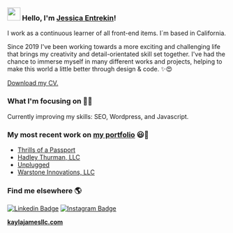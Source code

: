 ### <img src="https://media.giphy.com/media/hvRJCLFzcasrR4ia7z/giphy.gif" width="30px"> Hello, I'm [Jessica Entrekin](https://www.kaylajamesllc.com)!

I work as a continuous learner of all front-end items. I´m based in California.

Since 2019 I've been working towards a more exciting and challenging life that brings my creativity and detail-orientated skill set together. I've had the chance to immerse myself in many different works and projects, helping to make this world a little better through design & code. ✨😍

[Download my CV.](https://www.kaylajamesllc.com)

### What I'm focusing on 👨‍💻

Currently improving my skills: SEO, Wordpress, and Javascript.<br />


### My most recent work on [my portfolio](https://www.kaylajamesllc.com) 😃🧾
<!-- BLOG-POST-LIST:START -->
- [Thrills of a Passport](https://jentrekin.github.io/the-jessica-adventures/)
- [Hadley Thurman, LLC](https://jentrekin.github.io/hadley-thurman/)
- [Unplugged](https://jentrekin.github.io/unplugged-retreat/)
- [Warstone Innovations, LLC](https://www.warstoneinnovations.com)
<!-- BLOG-POST-LIST:END -->

### Find me elsewhere 🌎

[![Linkedin Badge](https://img.shields.io/badge/-LinkedIn-blue?style=flat-square&logo=Linkedin&logoColor=white&link=https://www.linkedin.com/in/harshkumarkhatri/)](https://www.linkedin.com/in/jentrekin/)  [![Instagram Badge](https://img.shields.io/badge/-Instagram-red?style=flat-square&labelColor=red&logo=instagram&logoColor=white&link=https://instagram.com/jentrekin)](https://instagram.com/jentrekin)


**[kaylajamesllc.com](https://www.kaylajamesllc.com)**



<!--
**jentrekin/jentrekin** is a ✨ _special_ ✨ repository because its `README.md` (this file) appears on your GitHub profile.

Here are some ideas to get you started:

- 🔭 I’m currently working on ...
- 🌱 I’m currently learning ...
- 👯 I’m looking to collaborate on ...
- 🤔 I’m looking for help with ...
- 💬 Ask me about ...
- 📫 How to reach me: ...
- 😄 Pronouns: ...
- ⚡ Fun fact: ...
-->
